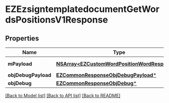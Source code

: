 # EZEzsigntemplatedocumentGetWordsPositionsV1Response

## Properties
Name | Type | Description | Notes
------------ | ------------- | ------------- | -------------
**mPayload** | [**NSArray&lt;EZCustomWordPositionWordResponse&gt;***](EZCustomWordPositionWordResponse.md) | Payload for POST /1/object/ezsigntemplatedocument/{pkiEzsigntemplatedocumentID}/getWordsPositions | 
**objDebugPayload** | [**EZCommonResponseObjDebugPayload***](EZCommonResponseObjDebugPayload.md) |  | [optional] 
**objDebug** | [**EZCommonResponseObjDebug***](EZCommonResponseObjDebug.md) |  | [optional] 

[[Back to Model list]](../README.md#documentation-for-models) [[Back to API list]](../README.md#documentation-for-api-endpoints) [[Back to README]](../README.md)


